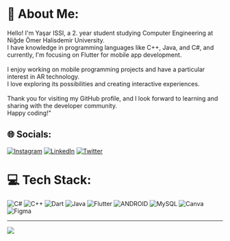 # 💫 About Me:
Hello! I'm Yaşar ISSI, a 2. year  student studying Computer Engineering at Niğde Ömer Halisdemir University.<br> I have knowledge in programming languages like C++, Java, and C#, and currently, I'm focusing on Flutter for mobile app development.<br><br>I enjoy working on mobile programming projects and have a particular interest in AR technology. <br>I love exploring its possibilities and creating interactive experiences.<br><br>Thank you for visiting my GitHub profile, and I look forward to learning and sharing with the developer community. <br>Happy coding!" 


## 🌐 Socials:
[![Instagram](https://img.shields.io/badge/Instagram-%23E4405F.svg?logo=Instagram&logoColor=white)](https://instagram.com/yasarissi.exe) [![LinkedIn](https://img.shields.io/badge/LinkedIn-%230077B5.svg?logo=linkedin&logoColor=white)](https://linkedin.com/in/yaşar-issi-125310256) [![Twitter](https://img.shields.io/badge/Twitter-%231DA1F2.svg?logo=Twitter&logoColor=white)](https://twitter.com/issiyasar_) 

# 💻 Tech Stack:
![C#](https://img.shields.io/badge/c%23-%23239120.svg?style=flat-square&logo=c-sharp&logoColor=white) ![C++](https://img.shields.io/badge/c++-%2300599C.svg?style=flat-square&logo=c%2B%2B&logoColor=white) ![Dart](https://img.shields.io/badge/dart-%230175C2.svg?style=flat-square&logo=dart&logoColor=white) ![Java](https://img.shields.io/badge/java-%23ED8B00.svg?style=flat-square&logo=java&logoColor=white) ![Flutter](https://img.shields.io/badge/Flutter-%2302569B.svg?style=flat-square&logo=Flutter&logoColor=white) ![ANDROID](https://img.shields.io/badge/android-%2320232a.svg?style=flat-square&logo=android&logoColor=%a4c639) ![MySQL](https://img.shields.io/badge/mysql-%2300f.svg?style=flat-square&logo=mysql&logoColor=white) ![Canva](https://img.shields.io/badge/Canva-%2300C4CC.svg?style=flat-square&logo=Canva&logoColor=white) 	![Figma](https://img.shields.io/badge/figma-%23F24E1E.svg?style=flat-square&logo=figma&logoColor=white)


---
[![](https://visitcount.itsvg.in/api?id=kaijuxy&icon=0&color=0)](https://visitcount.itsvg.in)
